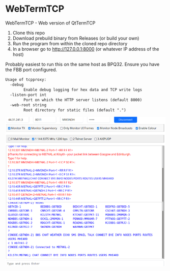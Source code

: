 # WebTermTCP

WebTermTCP - Web version of QtTermTCP

1) Clone this repo
2) Download prebuild binary from Releases (or build your own)
3) Run the program from within the cloned repo directory
4) In a browser go to http://127.0.0.1:8000 (or whatever IP address of the host)

Probably easiest to run this on the same host as BPQ32. Ensure you have the FBB port configured.

```
Usage of tcpproxy:
  -debug
    	Enable debug logging for hex data and TCP write logs
  -listen-port int
    	Port on which the HTTP server listens (default 8000)
  -web-root string
    	Root directory for static files (default ".")
```


![webtermtcp](images/webtermtcp.png)
